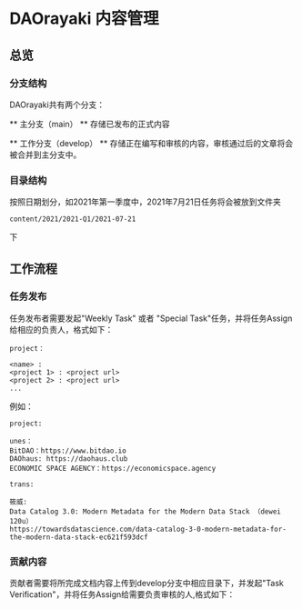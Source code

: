 # DAOrayaki 内容管理
## 总览
### 分支结构
DAOrayaki共有两个分支：

** 主分支（main） **
存储已发布的正式内容

** 工作分支（develop） **
存储正在编写和审核的内容，审核通过后的文章将会被合并到主分支中。

### 目录结构
按照日期划分，如2021年第一季度中，2021年7月21日任务将会被放到文件夹 
```
content/2021/2021-Q1/2021-07-21
```
下

## 工作流程
### 任务发布
任务发布者需要发起"Weekly Task" 或者 "Special Task"任务，并将任务Assign给相应的负责人，格式如下：

```
project：

<name> : 
<project 1> : <project url>
<project 2> : <project url>
...
```

例如：

```
project:

unes： 
BitDAO：https://www.bitdao.io
DAOhaus: https://daohaus.club
ECONOMIC SPACE AGENCY：https://economicspace.agency

trans:

筱威:
Data Catalog 3.0: Modern Metadata for the Modern Data Stack （dewei 120u）
https://towardsdatascience.com/data-catalog-3-0-modern-metadata-for-the-modern-data-stack-ec621f593dcf
```

### 贡献内容
贡献者需要将所完成文档内容上传到develop分支中相应目录下，并发起"Task Verification"，并将任务Assign给需要负责审核的人,格式如下：

```

```

